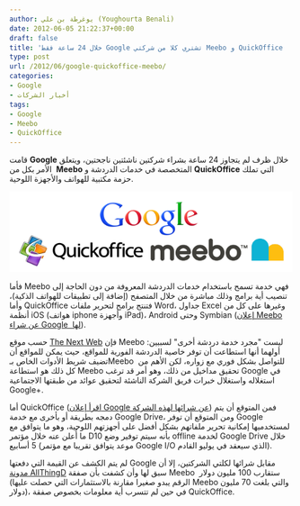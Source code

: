 ```yaml
---
author: يوغرطة بن علي (Youghourta Benali)
date: 2012-06-05 21:22:37+00:00
draft: false
title: 'خلال 24 ساعة فقط Google تشتري كلا من شركتي Meebo و QuickOffice  '
type: post
url: /2012/06/google-quickoffice-meebo/
categories:
- Google
- أخبار الشركات
tags:
- Google
- Meebo
- QuickOffice
---
```


قامت **Google** خلال ظرف لم يتجاوز 24 ساعة بشراء شركتين ناشئتين ناجحتين، ويتعلق الأمر بكل من  **Meebo** المتخصصة في خدمات الدردشة و **QuickOffice** التي تملك حزمة مكتبية للهواتف والأجهزة اللوحية.




[![](google-quickOffice-Meebo.png)
](google-quickOffice-Meebo.png)




فأما Meebo فهي خدمة تسمح باستخدام خدمات الدردشة المعروفة من دون الحاجة إلى تنصيب أية برامج وذلك مباشرة من خلال المتصفح (إضافة إلى تطبيقات للهواتف الذكية)، وأما QuickOffice فتنتج برامج لتحرير ملفات Word، جداول Excel وغيرها على كل من أنظمة iOS (هواتف iphone وأجهزة iPad)، Android وحتى Symbian ([إعلان Meebo عن شراء Google  لها](http://blog.meebo.com/)).




حسب موقع [The Next Web](http://thenextweb.com/google/2012/06/04/why-googles-acquisition-of-meebo-makes-complete-sense-it-monetized-chat/) فإن Meebo ليست "مجرد خدمة دردشة أخرى" لسببين: أولهما أنها استطاعت أن توفر خاصية الدردشة الفورية للمواقع، حيث يمكن للمواقع أن تضيف شريط الأدوات الخاص بـMeebo  للتواصل بشكل فوري مع زواره، لكن الأهم من كل ذلك هو استطاعة Meebo تحقيق مداخيل من ذلك، وهو أمر قد ترغب Google في استغلاله واستغلال خبرات فريق الشركة الناشئة لتحقيق عوائد من طبقتها الاجتماعية Google+.




أما QuickOffice ([اقرأ إعلان Google عن شرائها لهذه الشركة](http://googleblog.blogspot.co.uk/2012/06/google-quickoffice-get-more-done.html)) فمن المتوقع أن يتم دمجه بطريقة أو بأخرى مع خدمة Google Drive، ومن المتوقع أن توفر Google لمستخدميها إمكانية تحرير ملفاتهم بشكل أفضل على أجهزتهم اللوحية، وهو ما يتوافق مع ما أُعلن عنه خلال مؤتمر D10 بأنه سيتم توفير وضع offline لخدمة Google Drive خلال 5 أسابيع (موعد يتوافق تقريبا مع مؤتمر Google I/O الذي سيعقد في يوليو القادم).




لم يتم الكشف عن القيمة التي دفعتها Google مقابل شرائها لكلتي الشركتين، إلا أن [مدونة AllThingD](http://allthingsd.com/20120511/sources-google-is-close-to-buying-meebo/) سبق لها وأن كشفت بأن صفقة Meebo  ستقارب 100 مليون دولار (الرقم يبدو صغيرا مقارنة بالاستثمارات التي حصلت عليها Meebo والتي بلغت 70 مليون دولار)، في حين لم تتسرب أية معلومات بخصوص صفقة QuickOffice.
